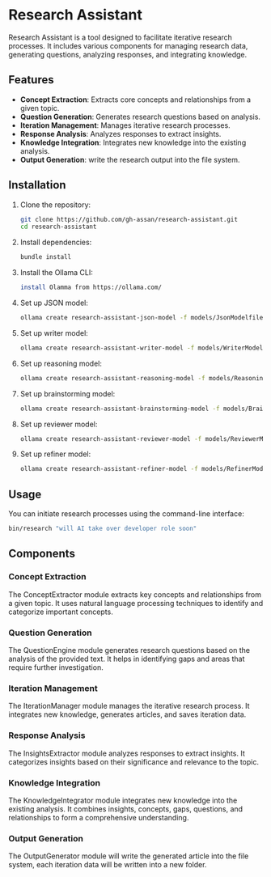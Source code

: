 # Research Assistant

 Research Assistant is a tool designed to facilitate iterative research processes. It includes various components for managing research data, generating questions, analyzing responses, and integrating knowledge.

## Features

- **Concept Extraction**: Extracts core concepts and relationships from a given topic.
- **Question Generation**: Generates research questions based on analysis.
- **Iteration Management**: Manages iterative research processes.
- **Response Analysis**: Analyzes responses to extract insights.
- **Knowledge Integration**: Integrates new knowledge into the existing analysis.
- **Output Generation**: write the research output into the file system.

## Installation

1. Clone the repository:
    ```sh
    git clone https://github.com/gh-assan/research-assistant.git
    cd research-assistant
    ```

2. Install dependencies:
    ```sh
    bundle install
    ```

3. Install the Ollama CLI:
    ```sh
    install Olamma from https://ollama.com/
    ```

4. Set up JSON model:
    ```sh
    ollama create research-assistant-json-model -f models/JsonModelfile
    ```

5. Set up writer model:
    ```sh
    ollama create research-assistant-writer-model -f models/WriterModelfile
    ```

6. Set up reasoning model:
    ```sh
    ollama create research-assistant-reasoning-model -f models/ReasoningModelfile
    ```
6. Set up brainstorming  model:
    ```sh
    ollama create research-assistant-brainstorming-model -f models/BrainstormingModelfile
    ```
7. Set up reviewer  model:
    ```sh
    ollama create research-assistant-reviewer-model -f models/ReviewerModelfile
    ```
8. Set up refiner model:
    ```sh
    ollama create research-assistant-refiner-model -f models/RefinerModelfile
    ``` 



## Usage

You can initiate research processes using the command-line interface:

```sh
bin/research "will AI take over developer role soon"
```

## Components

### Concept Extraction
The ConceptExtractor module extracts key concepts and relationships from a given topic. It uses natural language processing techniques to identify and categorize important concepts.

### Question Generation
The QuestionEngine module generates research questions based on the analysis of the provided text. It helps in identifying gaps and areas that require further investigation.

### Iteration Management
The IterationManager module manages the iterative research process. It integrates new knowledge, generates articles, and saves iteration data.

### Response Analysis
The InsightsExtractor module analyzes responses to extract insights. It categorizes insights based on their significance and relevance to the topic.

### Knowledge Integration
The KnowledgeIntegrator module integrates new knowledge into the existing analysis. It combines insights, concepts, gaps, questions, and relationships to form a comprehensive understanding.

### Output Generation
The OutputGenerator module will write the generated article into the file system, each iteration data will be written into a new folder.

